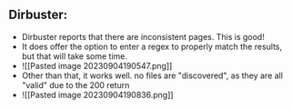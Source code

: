 ## Dirbuster:
- Dirbuster reports that there are inconsistent pages. This is good!
- It does offer the option to enter a regex to properly match the results, but that will take some time. 
- ![[Pasted image 20230904190547.png]]
- Other than that, it works well. no files are "discovered", as they are all "valid" due to the 200 return
- ![[Pasted image 20230904190836.png]]